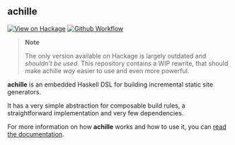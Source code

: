 ## achille

[![View on Hackage](https://img.shields.io/hackage/v/achille?style=flat-square)][hackage]
[![Github Workflow](https://img.shields.io/github/actions/workflow/status/flupe/achille/haskell.yml?branch=master&style=flat-square)][ci]

[hackage]: https://hackage.haskell.org/package/achille
[ci]: https://github.com/flupe/achille/actions/workflows/haskell.yml

> **Note**
>
> The only version available on Hackage is largely outdated and *shouldn't be used*.
> This repository contains a WIP rewrite, that should make achille *way* easier to use
> and even more powerful.

[smc]: https://hackage.haskell.org/package/linear-smc-1.0.1

**achille** is an embedded Haskell DSL for building incremental static site generators.

It has a very simple abstraction for composable build rules, a straightforward
implementation and very few dependencies.

For more information on how **achille** works and how to use it, you can [read the
documentation](https://acatalepsie.fr/projects/achille/).
